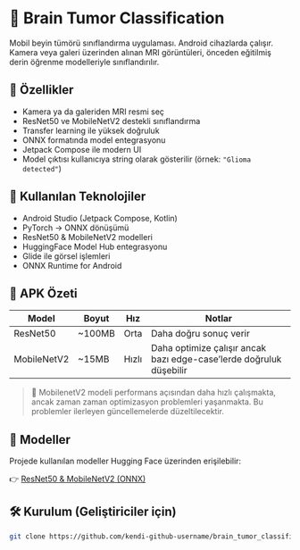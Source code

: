 # 🧠 Brain Tumor Classification

Mobil beyin tümörü sınıflandırma uygulaması. Android cihazlarda çalışır. Kamera veya galeri üzerinden alınan MRI görüntüleri, önceden eğitilmiş derin öğrenme modelleriyle sınıflandırılır.

## 🚀 Özellikler

- Kamera ya da galeriden MRI resmi seç
- ResNet50 ve MobileNetV2 destekli sınıflandırma
- Transfer learning ile yüksek doğruluk
- ONNX formatında model entegrasyonu
- Jetpack Compose ile modern UI
- Model çıktısı kullanıcıya string olarak gösterilir (örnek: `"Glioma detected"`)

## 🤖 Kullanılan Teknolojiler

- Android Studio (Jetpack Compose, Kotlin)
- PyTorch → ONNX dönüşümü
- ResNet50 & MobileNetV2 modelleri
- HuggingFace Model Hub entegrasyonu
- Glide ile görsel işlemleri
- ONNX Runtime for Android

## 📲 APK Özeti

| Model        | Boyut  | Hız   | Notlar |
|--------------|--------|-------|--------|
| ResNet50     | ~100MB | Orta  | Daha doğru sonuç verir |
| MobileNetV2  | ~15MB  | Hızlı | Daha optimize çalışır ancak bazı edge-case’lerde doğruluk düşebilir |

> 🔧 MobilenetV2 modeli performans açısından daha hızlı çalışmakta, ancak zaman zaman optimizasyon problemleri yaşanmakta. Bu problemler ilerleyen güncellemelerde düzeltilecektir.

## 🧬 Modeller

Projede kullanılan modeller Hugging Face üzerinden erişilebilir:

👉 [ResNet50 & MobileNetV2 (ONNX)](https://huggingface.co/EnginCN55/brain_tumor_classification)

## 🛠️ Kurulum (Geliştiriciler için)

```bash
git clone https://github.com/kendi-github-username/brain_tumor_classification.git
